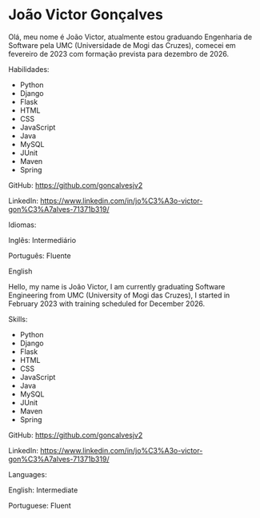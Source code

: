 # João Victor Gonçalves

Olá, meu nome é João Victor, atualmente estou graduando Engenharia de Software pela UMC (Universidade de Mogi das Cruzes), comecei em fevereiro de 2023 com formação prevista para dezembro de 2026.

Habilidades: 

- Python 
- Django 
- Flask
- HTML 
- CSS 
- JavaScript 
- Java 
- MySQL 
- JUnit
- Maven 
- Spring

GitHub: https://github.com/goncalvesjv2

LinkedIn: https://www.linkedin.com/in/jo%C3%A3o-victor-gon%C3%A7alves-71371b319/

Idiomas: 

Inglês: Intermediário 

Português: Fluente

English

Hello, my name is João Victor, I am currently graduating Software Engineering from UMC (University of Mogi das Cruzes), I started in February 2023 with training scheduled for December 2026.

Skills:

- Python
- Django
- Flask
- HTML
- CSS
- JavaScript
- Java
- MySQL
- JUnit
- Maven
- Spring

GitHub: https://github.com/goncalvesjv2

LinkedIn: https://www.linkedin.com/in/jo%C3%A3o-victor-gon%C3%A7alves-71371b319/

Languages:

English: Intermediate

Portuguese: Fluent
